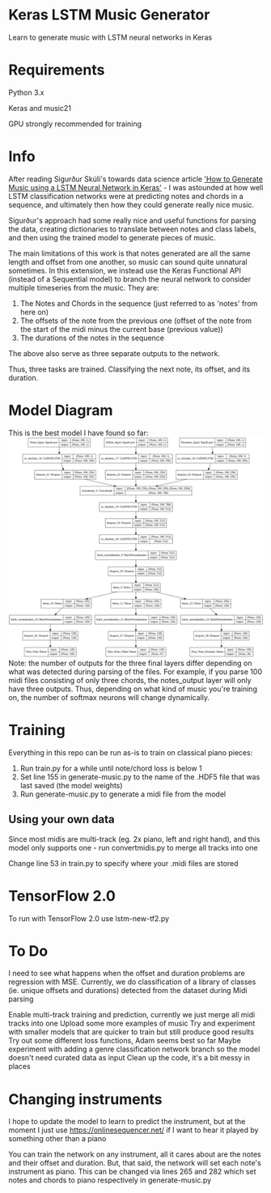# Keras LSTM Music Generator
Learn to generate music with LSTM neural networks in Keras

# Requirements
Python 3.x

Keras and music21 

GPU strongly recommended for training

# Info
After reading Sigurður Skúli's towards data science article ['How to Generate Music using a LSTM Neural Network in Keras'](https://towardsdatascience.com/how-to-generate-music-using-a-lstm-neural-network-in-keras-68786834d4c5) - I was astounded at how well LSTM classification networks were at predicting notes and chords in a sequence, and ultimately then how they could generate really nice music. 

Sigurður's approach had some really nice and useful functions for parsing the data, creating dictionaries to translate between notes and class labels, and then using the trained model to generate pieces of music. 

The main limitations of this work is that notes generated are all the same length and offset from one another, so music can sound quite unnatural sometimes. In this extension, we instead use the Keras Functional API (instead of a Sequential model) to branch the neural network to consider multiple timeseries from the music. They are:

1. The Notes and Chords in the sequence (just referred to as 'notes' from here on)
2. The offsets of the note from the previous one (offset of the note from the start of the midi minus the current base (previous value))
3. The durations of the notes in the sequence

The above also serve as three separate outputs to the network.

Thus, three tasks are trained. Classifying the next note, its offset, and its duration.


# Model Diagram
This is the best model I have found so far:
![LSTM Model Diagram](model_plot.png)
Note: the number of outputs for the three final layers differ depending on what was detected during parsing of the files. For example, if you parse 100 midi files consisting of only three chords, the notes_output layer will only have three outputs. Thus, depending on what kind of music you're training on, the number of softmax neurons will change dynamically. 


# Training 
Everything in this repo can be run as-is to train on classical piano pieces:

1. Run train.py for a while until note/chord loss is below 1
2. Set line 155 in generate-music.py to the name of the .HDF5 file that was last saved (the model weights)
3. Run generate-music.py to generate a midi file from the model

## Using your own data
Since most midis are multi-track (eg. 2x piano, left and right hand), and this model only supports one - run convertmidis.py to merge all tracks into one

Change line 53 in train.py to specify where your .midi files are stored

# TensorFlow 2.0
To run with TensorFlow 2.0 use lstm-new-tf2.py

# To Do
I need to see what happens when the offset and duration problems are regression with MSE. Currently, we do classification of a library of classes (ie. unique offsets and durations) detected from the dataset during Midi parsing

Enable multi-track training and prediction, currently we just merge all midi tracks into one
Upload some more examples of music
Try and experiment with smaller models that are quicker to train but still produce good results
Try out some different loss functions, Adam seems best so far
Maybe experiment with adding a genre classification network branch so the model doesn't need curated data as input
Clean up the code, it's a bit messy in places

# Changing instruments
I hope to update the model to learn to predict the instrument, but at the moment I just use https://onlinesequencer.net/ if I want to hear it played by something other than a piano

You can train the network on any instrument, all it cares about are the notes and their offset and duration. But, that said, the network will set each note's instrument as piano. This can be changed via lines 265 and 282 which set notes and chords to piano respectively in generate-music.py
